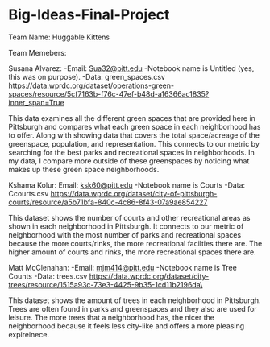 # Big-Ideas-Final-Project
Team Name: Huggable Kittens 

Team Memebers: 

Susana Alvarez: 
-Email: Sua32@pitt.edu
-Notebook name is Untitled (yes, this was on purpose). 
-Data: green_spaces.csv https://data.wprdc.org/dataset/operations-green-spaces/resource/5cf7163b-f76c-47ef-b48d-a16366ac1835?inner_span=True 


This data examines all the different green spaces that are provided here in Pittsburgh and compares what each green space in each neighborhood has to offer. Along with showing data that covers the total space/acreage of the greenspace, population, and representation. This connects to our metric by searching for the best parks and recreational spaces in neighborhoods. In my data, I compare more outside of these greenspaces by noticing what makes up these green space neighborhoods. 

Kshama Kolur:
Email: ksk60@pitt.edu
-Notebook name is Courts
-Data: Ccourts.csv https://data.wprdc.org/dataset/city-of-pittsburgh-courts/resource/a5b71bfa-840c-4c86-8f43-07a9ae854227

This dataset shows the number of courts and other recreational areas as shown in each neighborhood in Pittsburgh. It connects to our metric of neighborhood with the most number of parks and recreational spaces because the more courts/rinks, the more recreational facilties there are. The higher amount of courts and rinks, the more recreational spaces there are.

Matt McClenahan:
-Email: mjm414@pitt.edu
-Notebook name is Tree Counts
-Data: trees.csv https://data.wprdc.org/dataset/city-trees/resource/1515a93c-73e3-4425-9b35-1cd11b2196da\

This dataset shows the amount of trees in each neighborhood in Pittsburgh. Trees are often found in parks and greenspaces and they also are used for leisure. The more trees that a neighborhood has, the nicer the neighborhood because it feels less city-like and offers a more pleasing expireinece.
